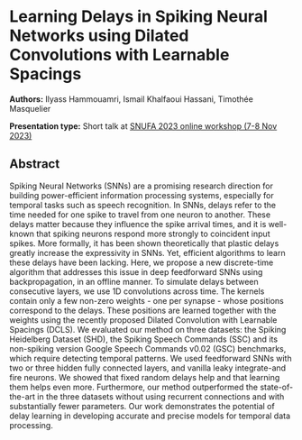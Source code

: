 # Learning Delays in Spiking Neural Networks using Dilated Convolutions with Learnable Spacings

**Authors:** Ilyass Hammouamri, Ismail Khalfaoui Hassani, Timothée Masquelier

**Presentation type:** Short talk at [SNUFA 2023 online workshop (7-8 Nov 2023)](https://snufa.net/2023)

## Abstract

Spiking Neural Networks (SNNs) are a promising research direction for building power-efficient information processing systems, especially for temporal tasks such as speech recognition. In SNNs, delays refer to the time needed for one spike to travel from one neuron to another. These delays matter because they influence the spike arrival times, and it is well-known that spiking neurons respond more strongly to coincident input spikes. More formally, it has been shown theoretically that plastic delays greatly increase the expressivity in SNNs. Yet, efficient algorithms to learn these delays have been lacking. Here, we propose a new discrete-time algorithm that addresses this issue in deep feedforward SNNs using backpropagation, in an offline manner. To simulate delays between consecutive layers, we use 1D convolutions across time. The kernels contain only a few non-zero weights - one per synapse - whose positions correspond to the delays. These positions are learned together with the weights using the recently proposed Dilated Convolution with Learnable Spacings (DCLS). We evaluated our method on three datasets: the Spiking Heidelberg Dataset (SHD), the Spiking Speech Commands (SSC) and its non-spiking version Google Speech Commands v0.02 (GSC) benchmarks, which require detecting temporal patterns. We used feedforward SNNs with two or three hidden fully connected layers, and vanilla leaky integrate-and fire neurons. We showed that fixed random delays help and that learning them helps even more. Furthermore, our method outperformed the state-of-the-art in the three datasets without using recurrent connections and with substantially fewer parameters. Our work demonstrates the potential of delay learning in developing accurate and precise models for temporal data processing.